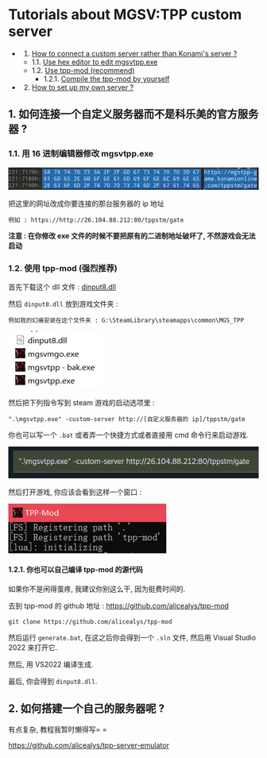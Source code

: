 # Tutorials about MGSV:TPP custom server

<!-- vscode-markdown-toc -->
* 1. [How to connect a custom server rather than Konami's server ?](#HowtoconnectacustomserverratherthanKonamisserver)
	* 1.1. [Use hex editor to edit mgsvtpp.exe](#Usehexeditortoeditmgsvtpp.exe)
	* 1.2. [Use tpp-mod (recommend)](#Usetpp-modrecommend)
		* 1.2.1. [Compile the tpp-mod by yourself](#Compilethetpp-modbyyourself)
* 2. [How to set up my own server ?](#Howtosetupmyownserver)

<!-- vscode-markdown-toc-config
	numbering=true
	autoSave=true
	/vscode-markdown-toc-config -->
<!-- /vscode-markdown-toc -->

##  1. <a name='HowtoconnectacustomserverratherthanKonamisserver'></a>如何连接一个自定义服务器而不是科乐美的官方服务器 ?

###  1.1. <a name='Usehexeditortoeditmgsvtpp.exe'></a>用 16 进制编辑器修改 mgsvtpp.exe

![1738753116756](image/tutorial/1738753116756.png)

把这里的网址改成你要连接的那台服务器的 ip 地址

 ```
 例如 : https://http://26.104.88.212:80/tppstm/gate
 ```

**注意 : 在你修改 exe 文件的时候不要把原有的二进制地址破坏了, 不然游戏会无法启动**

###  1.2. <a name='Usetpp-modrecommend'></a>使用 tpp-mod (强烈推荐)

首先下载这个 dll 文件 : [dinput8.dll](https://github.com/MXYLR/MXYLR.github.io/blob/master/MGSV-TPP-Server/dinput8.dll)

然后 `dinput8.dll` 放到游戏文件夹 :

```
例如我的幻痛安装在这个文件夹 : G:\SteamLibrary\steamapps\common\MGS_TPP
```

![1738753563556](image/tutorial/1738753563556.png)

然后把下列指令写到 steam 游戏的启动选项里 :

```
".\mgsvtpp.exe" -custom-server http://[自定义服务器的 ip]/tppstm/gate
```

你也可以写一个 `.bat` 或者弄一个快捷方式或者直接用 cmd 命令行来启动游戏.

![1738753693244](image/tutorial/1738753693244.png)

然后打开游戏, 你应该会看到这样一个窗口 :

![1738753750689](image/tutorial/1738753750689.png)

####  1.2.1. <a name='Compilethetpp-modbyyourself'></a>你也可以自己编译 tpp-mod 的源代码

如果你不是闲得蛋疼, 我建议你别这么干, 因为挺费时间的.

去到 tpp-mod 的 github 地址 :
https://github.com/alicealys/tpp-mod

```
git clone https://github.com/alicealys/tpp-mod
```

然后运行 `generate.bat`, 在这之后你会得到一个 `.sln` 文件, 然后用 Visual Studio 2022 来打开它.

然后, 用 VS2022 编译生成.

最后, 你会得到 `dinput8.dll`.

##  2. <a name='Howtosetupmyownserver'></a>如何搭建一个自己的服务器呢 ?

有点复杂, 教程我暂时懒得写= =

https://github.com/alicealys/tpp-server-emulator
